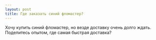 ```yaml
---
layout: post 
title: Где заказать синий фломастер? 
--- 
```

Хочу купить синий фломастер, но везде доставку очень долго ждать. Поделитесь опытом, где самая быстрая доставка?